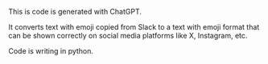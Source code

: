 This is code is generated with ChatGPT.

It converts text with emoji copied from Slack to a text with emoji format that can be shown correctly on social media platforms like X, Instagram, etc.

Code is writing in python.
